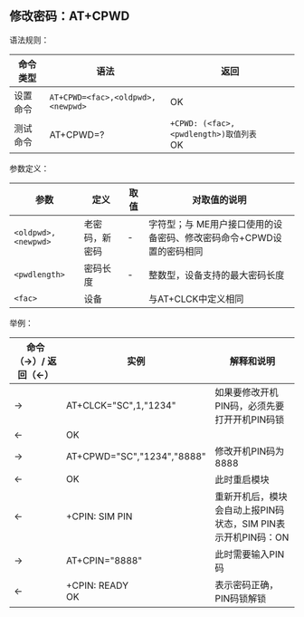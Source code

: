 ## 修改密码：AT+CPWD

语法规则：

| 命令类型 | 语法                              | 返回                                        |
| -------- | --------------------------------- | ------------------------------------------- |
| 设置命令 | `AT+CPWD=<fac>,<oldpwd>,<newpwd>` | OK                                          |
| 测试命令 | AT+CPWD=?                         | `+CPWD: (<fac>,<pwdlength>)取值列表 `<br>OK |

 

参数定义：

| 参数                | 定义           | 取值 | 对取值的说明                                                 |
| ------------------- | -------------- | ---- | ------------------------------------------------------------ |
| `<oldpwd>,<newpwd>` | 老密码，新密码 | -    | 字符型；与 ME用户接口使用的设备密码、修改密码命令+CPWD设置的密码相同 |
| `<pwdlength>`       | 密码长度       | -    | 整数型，设备支持的最大密码长度                               |
| `<fac>`             | 设备           |      | 与AT+CLCK中定义相同                                          |

 

举例：

| 命令（→）/  返回（←） | 实例                       | 解释和说明                                                   |
| --------------------- | -------------------------- | ------------------------------------------------------------ |
| →                     | AT+CLCK="SC",1,"1234"      | 如果要修改开机PIN码，必须先要打开开机PIN码锁                 |
| ←                     | OK                         |                                                              |
| →                     | AT+CPWD="SC","1234","8888" | 修改开机PIN码为8888                                          |
| ←                     | OK                         | 此时重启模块                                                 |
| ←                     | +CPIN: SIM PIN             | 重新开机后，模块会自动上报PIN码状态，SIM PIN表示开机PIN码：ON |
| →                     | AT+CPIN="8888"             | 此时需要输入PIN码                                            |
| ←                     | +CPIN: READY <br>OK        | 表示密码正确，PIN码锁解锁                                    |
